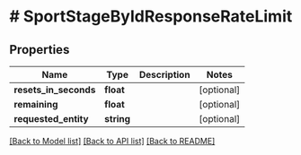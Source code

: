 # # SportStageByIdResponseRateLimit

## Properties

Name | Type | Description | Notes
------------ | ------------- | ------------- | -------------
**resets_in_seconds** | **float** |  | [optional]
**remaining** | **float** |  | [optional]
**requested_entity** | **string** |  | [optional]

[[Back to Model list]](../../README.md#models) [[Back to API list]](../../README.md#endpoints) [[Back to README]](../../README.md)
